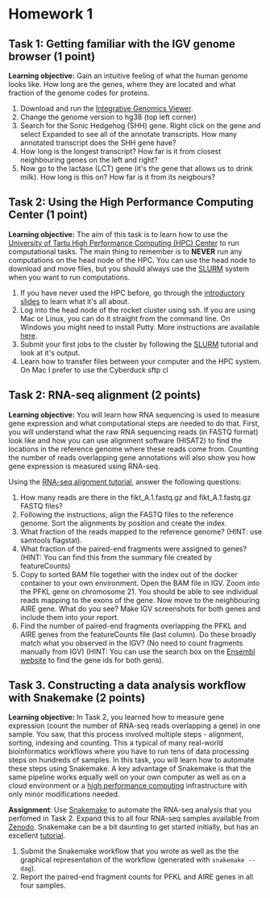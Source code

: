 # Homework 1

## Task 1: Getting familiar with the IGV genome browser (1 point)
**Learning objective:** Gain an intuitive feeling of what the human genome looks like. How long are the genes, where they are located and what fraction of the genome codes for proteins.

 1. Download and run the [Integrative Genomics Viewer](http://software.broadinstitute.org/software/igv/).
 2. Change the genome version to hg38 (top left corner)
 3. Search for the Sonic Hedgehog (SHH) gene. Right click on the gene and select Expanded to see all of the annotate transcripts. How many annotated transcript does the SHH gene have?
 4. How long is the longest transcript? How far is it from closest neighbouring genes on the left and right?
 5. Now go to the lactase (LCT) gene (it's the gene that allows us to drink milk). How long is this on? How far is it from its neigbours?

## Task 2: Using the High Performance Computing Center (1 point)
**Learning objective:** The aim of this task is to learn how to use the [University of Tartu High Performance Computing (HPC) Center](https://hpc.ut.ee/en/home/) to run computational tasks. The main thing to remember is to **NEVER** run any computations on the head node of the HPC. You can use the head node to download and move files, but you should always use the [SLURM](https://hpc.ut.ee/en/slurm/) system when you want to run computations.

 1. If you have never used the HPC before, go through the [introductory slides](https://docs.google.com/presentation/d/1XhA4YnnZ-Gzuyo-_PghMcu_X-fXe_EUhiW2bHoABwgI/edit#slide=id.g3308ddf0d8_2_160) to learn what it's all about. 
 2. Log into the head node of the rocket cluster using ssh. If you are using Mac or Linux, you can do it straight from the command line. On Windows you might need to install Putty. More instructions are available [here](https://hpc.ut.ee/en/using-ssh/). 
 3. Submit your first jobs to the cluster by following the [SLURM](https://hpc.ut.ee/en/slurm/) tutorial and look at it's output.
 4. Learn how to transfer files between your computer and the HPC system. On Mac I prefer to use the Cyberduck sftp cl

## Task 2: RNA-seq alignment (2 points)
**Learning objective:** You will learn how RNA sequencing is used to measure gene expression and what computational steps are needed to do that. First, you will understand what the raw RNA sequencing reads (in FASTQ format) look like and how you can use alignment software (HISAT2) to find the locations in the reference genome where these reads come from. Counting the number of reads overlapping gene annotations will also show you how gene expression is measured using RNA-seq. 

Using the [RNA-seq alignment tutorial](https://github.com/kauralasoo/MTAT.03.239_Bioinformatics/blob/master/RNA-seq_alignment.md), answer the following questions:

 1. How many reads are there in the fikt_A.1.fastq.gz and fikt_A.1.fastq.gz FASTQ files?
 2. Following the instructions, align the FASTQ files to the reference genome. Sort the alignments by position and create the index.
 3. What fraction of the reads mapped to the reference genome? (HINT: use samtools flagstat).
 4. What fraction of the paired-end fragments were assigned to genes? (HINT: You can find this from the summary file created by featureCounts)
 5. Copy to sorted BAM file together with the index out of the docker container to your own environment. Open the BAM file in IGV. Zoom into the PFKL gene on chromosome 21. You should be able to see individual reads mapping to the exons of the gene. Now move to the neighbouring AIRE gene. What do you see? Make IGV screenshots for both genes and include them into your report.
 6. Find the number of paired-end fragments overlapping the PFKL and AIRE genes from the featureCounts file (last column). Do these broadly match what you observed in the IGV? (No need to count fragments manually from IGV) (HINT: You can use the search box on the [Ensembl website](http://www.ensembl.org/) to find the gene ids for both gens).

## Task 3. Constructing a data analysis workflow with Snakemake (2 points)
**Learning objective:** In Task 2, you learned how to measure gene expression (count the number of RNA-seq reads overlapping a gene) in one sample. You saw, that this process involved multiple steps - alignment, sorting, indexing and counting. This a typical of many real-world bioinformatics workflows where you have to run tens of data processing steps on hundreds of samples. In this task, you will learn how to automate these steps using Snakemake. A key advantage of Snakemake is that the same pipeline works equally well on your own computer as well as on a cloud environment or a [high performance computing](https://hpc.ut.ee/en_US) infrastructure with only minor modifications needed.

**Assignment**: Use [Snakemake](https://snakemake.readthedocs.io/en/stable/tutorial/tutorial.html) to automate the RNA-seq analysis that you perfomed in Task 2. Expand this to all four RNA-seq samples available from [Zenodo](https://zenodo.org/record/1173306). Snakemake can be a bit daunting to get started initially, but has an excellent [tutorial](https://snakemake.readthedocs.io/en/stable/tutorial/tutorial.html).

 1. Submit the Snakemake workflow that you wrote as well as the the graphical representation of the workflow (generated with `snakemake --dag`).
 2. Report the paired-end fragment counts for PFKL and AIRE genes in all four samples.

<!--stackedit_data:
eyJoaXN0b3J5IjpbNTkwMDM5NDEyLDU3MTc2ODM0OCwtOTQ1Nz
E2NTc5LDE2NDM3NDI4NDVdfQ==
-->